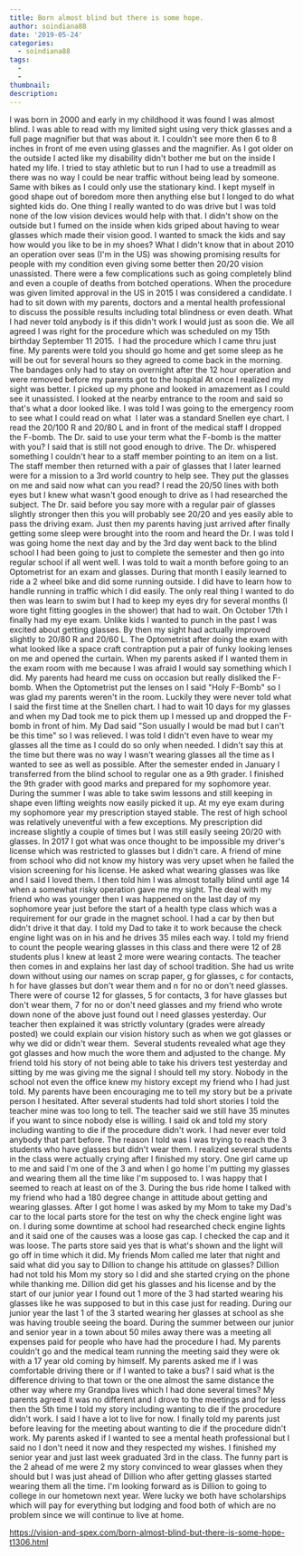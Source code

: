 ```yaml
---
title: Born almost blind but there is some hope.
author: soindiana88
date: '2019-05-24'
categories:
  - soindiana88
tags:
  - 
  - 
thumbnail: 
description: 
---
```


I was born in 2000 and early in my childhood it was found I was almost blind. I was able to read with my limited sight using very thick glasses and a full page magnifier but that was about it. I couldn't see more then 6 to 8 inches in front of me even using glasses and the magnifier. As I got older on the outside I acted like my disability didn't bother me but on the inside I hated my life. I tried to stay athletic but to run I had to use a treadmill as there was no way I could be near traffic without being lead by someone. Same with bikes as I could only use the stationary kind. I kept myself in good shape out of boredom more then anything else but I longed to do what sighted kids do. One thing I really wanted to do was drive but I was told none of the low vision devices would help with that. I didn't show on the outside but I fumed on the inside when kids griped about having to wear glasses which made their vision good. I wanted to smack the kids and say how would you like to be in my shoes? What I didn't know that in about 2010 an operation over seas (I'm in the US) was showing promising results for people with my condition even giving some better then 20/20 vision unassisted. There were a few complications such as going completely blind and even a couple of deaths from botched operations. When the procedure was given limited approval in the US in 2015 I was considered a candidate. I had to sit down with my parents, doctors and a mental health professional  to discuss the possible results including total blindness or even death. What I had never told anybody is if this didn't work I would just as soon die. We all agreed I was right for the procedure which was scheduled on my 15th birthday September 11 2015.  I had the procedure which I came thru just fine. My parents were told you should go home and get some sleep as he will be out for several hours so they agreed to come back in the morning. The bandages only had to stay on overnight after the 12 hour operation and were removed before my parents got to the hospital At once I realized my sight was better. I picked up my phone and looked in amazement as I could see it unassisted. I looked at the nearby entrance to the room and said so that's what a door looked like. I was told I was going to the emergency room to see what I could read on what  l later was a standard Snellen eye chart. I read the 20/100 R and 20/80 L and in front of the medical staff I dropped the F-bomb. The Dr. said to use your term what the F-bomb is the matter with you? I said that is still not good enough to drive. The Dr. whispered something I couldn't hear to a staff member pointing to an item on a list. The staff member then returned with a pair of glasses that I later learned were for a mission to a 3rd world country to help see. They put the glasses on me and said now what can you read? I read the 20/50 lines with both eyes but I knew what wasn't good enough to drive as I had researched the subject. The Dr. said before you say more with a regular pair of glasses slightly stronger then this you will probably see 20/20 and yes easily able to pass the driving exam. Just then my parents having just arrived after finally getting some sleep were brought into the room and heard the Dr. I was told I was going home the next day and by the 3rd day went back to the blind school I had been going to just to complete the semester and then go into regular school if all went well. I was told to wait a month before going to an Optometrist for an exam and glasses. During that month I easily learned to ride a 2 wheel bike and did some running outside. I did have to learn how to handle running in traffic which I did easily. The only real thing I wanted to do then was learn to swim but I had to keep my eyes dry for several months (I wore tight fitting googles in the shower) that had to wait. On October 17th I finally had my eye exam. Unlike kids I wanted to punch in the past I was excited about getting glasses. By then my sight had actually improved slightly to 20/80 R and 20/60 L. The Optometrist after doing the exam with what looked like a space craft contraption put a pair of funky looking lenses on me and opened the curtain. When my parents asked if I wanted them in the exam room with me because I was afraid I would say something which I did. My parents had heard me cuss on occasion but really disliked the F-bomb. When the Optometrist put the lenses on I said "Holy F-Bomb" so I was glad my parents weren't in the room. Luckily they were never told what I said the first time at the Snellen chart. I had to wait 10 days for my glasses and when my Dad took me to pick them up I messed up and dropped the F-bomb in front of him. My Dad said "Son usually I would be mad but I can't be this time" so I was relieved. I was told I didn't even have to wear my glasses all the time as I could do so only when needed. I didn't say this at the time but there was no way I wasn't wearing glasses all the time as I wanted to see as well as possible. After the semester ended in January I transferred from the blind school to regular one as a 9th grader. I finished the 9th grader with good marks and prepared for my sophomore year. During the summer I was able to take swim lessons and still keeping in shape even lifting weights now easily picked it up. At my eye exam during my sophomore year my prescription stayed stable. The rest of high school was relatively uneventful with a few exceptions. My prescription did increase slightly a couple of times but I was still easily seeing 20/20 with glasses. In 2017 I got what was once thought to be impossible my driver's license which was restricted to glasses but I didn't care. A friend of mine from school who did not know my history was very upset when he failed the vision screening for his license. He asked what wearing glasses was like and I said I loved them. I then told him I was almost totally blind until age 14 when a somewhat risky operation gave me my sight. The deal with my friend who was younger then I was happened on the last day of my sophomore year just before the start of a health type class which was a requirement for our grade in the magnet school. I had a car by then but didn't drive it that day. I told my Dad to take it to work because the check engine light was on in his and he drives 35 miles each way. I told my friend to count the people wearing glasses in this class and there were 12 of 28 students plus I knew at least 2 more were wearing contacts. The teacher then comes in and explains her last day of school tradition. She had us write down without using our names on scrap paper, g for glasses, c for contacts, h for have glasses but don't wear them and n for no or don't need glasses. There were of course 12 for glasses, 5 for contacts, 3 for have glasses but don't wear them, 7 for no or don't need glasses and my friend who wrote down none of the above just found out I need glasses yesterday. Our teacher then explained it was strictly voluntary (grades were already posted) we could explain our vision history such as when we got glasses or why we did or didn't wear them.  Several students revealed what age they got glasses and how much the wore them and adjusted to the change. My friend told his story of not being able to take his drivers test yesterday and sitting by me was giving me the signal I should tell my story. Nobody in the school not even the office knew my history except my friend who I had just told. My parents have been encouraging me to tell my story but be a private person I hesitated. After several students had told short stories I told the teacher mine was too long to tell. The teacher said we still have 35 minutes if you want to since nobody else is willing. I said ok and told my story including wanting to die if the procedure didn't work. I had never ever told anybody that part before. The reason I told was I was trying to reach the 3 students who have glasses but didn't wear them. I realized several students in the class were actually crying after I finished my story. One girl came up to me and said I'm one of the 3 and when I go home I'm putting my glasses and wearing them all the time like I'm supposed to. I was happy that I seemed to reach at least on of the 3. During the bus ride home I talked with my friend who had a 180 degree change in attitude about getting and wearing glasses. After I got home I was asked by my Mom to take my Dad's car to the local parts store for the test on why the check engine light was on. I during some downtime at school had researched check engine lights and it said one of the causes was a loose gas cap. I checked the cap and it was loose. The parts store said yes that is what's shown and the light will go off in time which it did. My friends Mom called me later that night and said what did you say to Dillion to change his attitude on glasses? Dillion had not told his Mom my story so I did and she started crying on the phone while thanking me. Dillion did get his glasses and his license and by the start of our junior year I found out 1 more of the 3 had started wearing his glasses like he was supposed to but in this case just for reading. During our junior year the last 1 of the 3 started wearing her glasses at school as she was having trouble seeing the board. During the summer between our junior and senior year in a town about 50 miles away there was a meeting all expenses paid for people who have had the procedure I had. My parents couldn't go and the medical team running the meeting said they were ok with a 17 year old coming by himself. My parents asked me if I was comfortable driving there or if I wanted to take a bus? I said what is the difference driving to that town or the one almost the same distance the other way where my Grandpa lives which I had done several times? My parents agreed it was no different and I drove to the meetings and for less then the 5th time I told my story including wanting to die if the procedure didn't work. I said I have a lot to live for now. I finally told my parents just before leaving for the meeting about wanting to die if the procedure didn't work. My parents asked if I wanted to see a mental heath professional but I said no I don't need it now and they respected my wishes. I finished my senior year and just last week graduated 3rd in the class. The funny part is the 2 ahead of me were 2 my story convinced to wear glasses when they should but I was just ahead of Dillion who after getting glasses started wearing them all the time. I'm looking forward as is Dillion to going to college in our hometown next year. Were lucky we both have scholarships which will pay for everything but lodging and food both of which are no problem since we will continue to live at home.

https://vision-and-spex.com/born-almost-blind-but-there-is-some-hope-t1306.html
